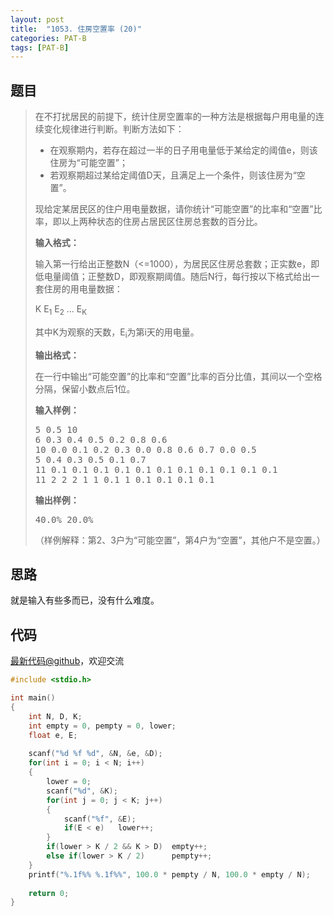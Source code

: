 ```yaml
---
layout: post
title:  "1053. 住房空置率 (20)"
categories: PAT-B
tags: [PAT-B]
---
```


## 题目

> <div id="problemContent">
> <p>
> 在不打扰居民的前提下，统计住房空置率的一种方法是根据每户用电量的连续变化规律进行判断。判断方法如下：
> </p>
> <ul>
> <li> 在观察期内，若存在超过一半的日子用电量低于某给定的阈值e，则该住房为“可能空置”；
> <li> 若观察期超过某给定阈值D天，且满足上一个条件，则该住房为“空置”。
> </li></li></ul>
> <p>现给定某居民区的住户用电量数据，请你统计“可能空置”的比率和“空置”比率，即以上两种状态的住房占居民区住房总套数的百分比。
> </p>
> <p><b>
> 输入格式：
> </b></p>
> <p>
> 输入第一行给出正整数N（&lt;=1000），为居民区住房总套数；正实数e，即低电量阈值；正整数D，即观察期阈值。随后N行，每行按以下格式给出一套住房的用电量数据：
> </p>
> <p>
> K E<sub>1</sub> E<sub>2</sub> ... E<sub>K</sub>
> </p>
> <p>
> 其中K为观察的天数，E<sub>i</sub>为第i天的用电量。
> </p>
> <p><b>
> 输出格式：
> </b></p>
> <p>
> 在一行中输出“可能空置”的比率和“空置”比率的百分比值，其间以一个空格分隔，保留小数点后1位。
> </p>
> <b>输入样例：</b><pre>
> 5 0.5 10
> 6 0.3 0.4 0.5 0.2 0.8 0.6
> 10 0.0 0.1 0.2 0.3 0.0 0.8 0.6 0.7 0.0 0.5
> 5 0.4 0.3 0.5 0.1 0.7
> 11 0.1 0.1 0.1 0.1 0.1 0.1 0.1 0.1 0.1 0.1 0.1
> 11 2 2 2 1 1 0.1 1 0.1 0.1 0.1 0.1
> </pre>
> <b>输出样例：</b><pre>
> 40.0% 20.0%
> </pre>
> <p>
> （样例解释：第2、3户为“可能空置”，第4户为“空置”，其他户不是空置。）
> </p>
> </div>

## 思路


就是输入有些多而已，没有什么难度。

## 代码

[最新代码@github](https://github.com/OliverLew/PAT/blob/master/PATBasic/1053.c)，欢迎交流
```c
#include <stdio.h>

int main()
{
    int N, D, K;
    int empty = 0, pempty = 0, lower;
    float e, E;
    
    scanf("%d %f %d", &N, &e, &D);
    for(int i = 0; i < N; i++)
    {
        lower = 0;
        scanf("%d", &K);
        for(int j = 0; j < K; j++)
        {
            scanf("%f", &E);
            if(E < e)   lower++;
        }
        if(lower > K / 2 && K > D)  empty++;
        else if(lower > K / 2)      pempty++;   
    }
    printf("%.1f%% %.1f%%", 100.0 * pempty / N, 100.0 * empty / N);
    
    return 0;
}

```